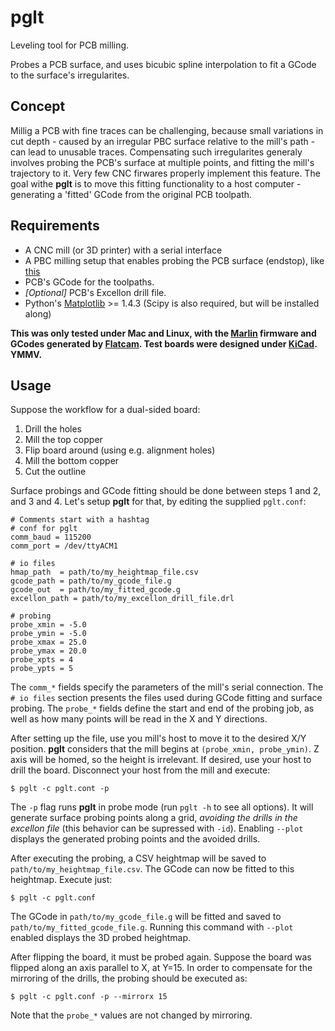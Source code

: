# pglt
Leveling tool for PCB milling.

Probes a PCB surface, and uses bicubic spline interpolation to fit a GCode to the surface's irregularites.

## Concept

Millig a PCB with fine traces can be challenging, because small variations in cut depth - caused by an irregular PBC surface relative to the mill's path - can lead to unusable traces. 
Compensating such irregularites generaly involves probing the PCB's surface at multiple points, and fitting the mill's trajectory to it. Very few CNC firwares properly implement this feature.
The goal withe **pglt** is to move this fitting functionality to a host computer - generating a 'fitted' GCode from the original PCB toolpath.

## Requirements

- A CNC mill (or 3D printer) with a serial interface
- A PBC milling setup that enables probing the PCB surface (endstop), like [this](http://martinvb.com/wp/wp-content/uploads/2015/04/20150404_170323.jpg)
- PCB's GCode for the toolpaths.
- *[Optional]* PCB's Excellon drill file. 
- Python's [Matplotlib](http://matplotlib.org/) >= 1.4.3 (Scipy is also required, but will be installed along)

**This was only tested under Mac and Linux, with the [Marlin](github.com/MarlinFirmware/Marlin) firmware and GCodes generated by [Flatcam](flatcam.org). Test boards were designed under [KiCad](http://www.kicad-pcb.org/). YMMV.**

## Usage

Suppose the workflow for a dual-sided board:
1. Drill the holes
2. Mill the top copper
3. Flip board around (using e.g. alignment holes)
4. Mill the bottom copper
5. Cut the outline

Surface probings and GCode fitting should be done between steps 1 and 2, and 3 and 4. 
Let's setup **pglt** for that, by editing the supplied `pglt.conf`:
    
    # Comments start with a hashtag
    # conf for pglt
    comm_baud = 115200
    comm_port = /dev/ttyACM1
    
    # io files
    hmap_path  = path/to/my_heightmap_file.csv
    gcode_path = path/to/my_gcode_file.g
    gcode_out  = path/to/my_fitted_gcode.g
    excellon_path = path/to/my_excellon_drill_file.drl
    
    # probing 
    probe_xmin = -5.0
    probe_ymin = -5.0
    probe_xmax = 25.0
    probe_ymax = 20.0
    probe_xpts = 4
    probe_ypts = 5
    
The `comm_*` fields specify the parameters of the mill's serial connection.
The `# io files` section presents the files used during GCode fitting and surface probing. 
The `probe_*` fields define the start and end of the probing job, as well as how many points will be read in the X and Y directions. 

After setting up the file, use you mill's host to move it to the desired X/Y position. **pglt** considers that the mill begins at `(probe_xmin, probe_ymin)`. Z axis will be homed, so the height is irrelevant.
If desired, use your host to drill the board. Disconnect your host from the mill and execute:

    $ pglt -c pglt.cont -p
    
The `-p` flag runs **pglt** in probe mode (run `pglt -h` to see all options). It will generate surface probing points along a grid, *avoiding the drills in the excellon file* (this behavior can be supressed with `-id`). Enabling `--plot` displays the generated probing points and the avoided drills. 

After executing the probing, a CSV heightmap will be saved to `path/to/my_heightmap_file.csv`. The GCode can now be fitted to this heightmap. Execute just:

    $ pglt -c pglt.conf

The GCode in `path/to/my_gcode_file.g` will be fitted and saved to `path/to/my_fitted_gcode_file.g`. Running this command with  `--plot` enabled displays the 3D probed heightmap.

After flipping the board, it must be probed again. Suppose the board was flipped along an axis parallel to X, at Y=15. In order to compensate for the mirroring of the drills, the probing should be executed as:

    $ pglt -c pglt.conf -p --mirrorx 15
    
Note that the `probe_*` values are not changed by mirroring. 

